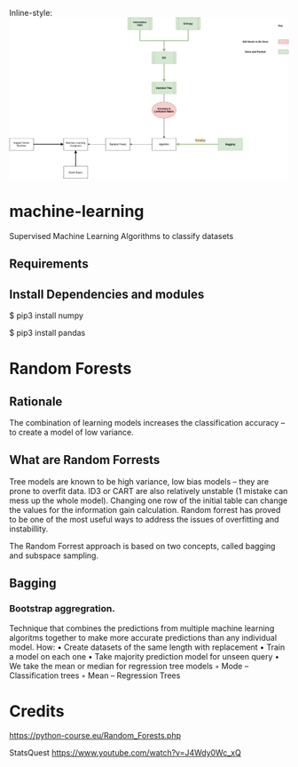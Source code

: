 Inline-style: 
![alt text](https://github.com/whiterose-fsociety/machine-learning/blob/version_1/progress.jpg "progress")


# machine-learning
Supervised Machine Learning Algorithms to classify datasets

## Requirements

## Install Dependencies and modules

 $ pip3 install numpy
 
 $ pip3 install pandas

# Random Forests


## Rationale
The combination of learning models increases the classification accuracy – to create a model of low variance.


## What are Random Forrests
Tree models are known to be high variance, low bias models – they are prone to overfit data. ID3 or CART are also relatively unstable (1 mistake can mess up the whole model).  Changing one row of the initial table can change the values for the information gain calculation.
Random forrest has proved to be one of the most useful ways to address the issues of overfitting and instabillity.

The Random Forrest approach is based on two concepts, called bagging and subspace sampling.

## Bagging
### Bootstrap aggregration.
Technique that combines the predictions from multiple machine learning algoritms together to make more accurate predictions than any individual model.
	How:
    • Create datasets of the same length with replacement
    • Train a model on each one
    • Take majority prediction model for unseen query
    • We take the mean or median for regression tree models 
        ◦ Mode – Classification trees
        ◦ Mean – Regression Trees



# Credits
https://python-course.eu/Random_Forests.php



StatsQuest
https://www.youtube.com/watch?v=J4Wdy0Wc_xQ
